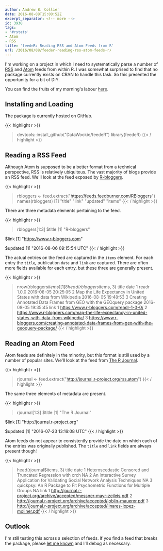 ```yaml
---
author: Andrew B. Collier
date: 2016-08-08T15:00:52Z
excerpt_separator: <!-- more -->
id: 3938
tags:
- '#rstats'
- Atom
- RSS
title: 'feedeR: Reading RSS and Atom Feeds from R'
url: /2016/08/08/feeder-reading-rss-atom-feeds-r/
---
```


I'm working on a project in which I need to systematically parse a number of [RSS](https://en.wikipedia.org/wiki/RSS) and [Atom](https://en.wikipedia.org/wiki/Atom_(standard)) feeds from within R. I was somewhat surprised to find that no package currently exists on CRAN to handle this task. So this presented the opportunity for a bit of DIY.

You can find the fruits of my morning's labour [here](https://github.com/DataWookie/feedeR).

<!--more-->

## Installing and Loading

The package is currently hosted on GitHub.

{{< highlight r >}}
> devtools::install_github("DataWookie/feedeR")
> library(feedeR)
{{< / highlight >}}

## Reading a RSS Feed

Although Atom is supposed to be a better format from a technical perspective, RSS is relatively ubiquitous. The vast majority of blogs provide an RSS feed. We'll look at the feed exposed by [R-bloggers](https://www.r-bloggers.com).

{{< highlight r >}}
> rbloggers <- feed.extract("https://feeds.feedburner.com/RBloggers")
> names(rbloggers)
[1] "title" "link" "updated" "items"
{{< / highlight >}}

There are three metadata elements pertaining to the feed.

{{< highlight r >}}
> rbloggers[1:3]
$title
[1] "R-bloggers"

$link
[1] "https://www.r-bloggers.com"

$updated
[1] "2016-08-06 09:15:54 UTC"
{{< / highlight >}}

The actual entries on the feed are captured in the `items` element. For each entry the `title`, publication `date` and `link` are captured. There are often more fields available for each entry, but these three are generally present.

{{< highlight r >}}
> nrow(rbloggers$items)
[1] 8
> head(rbloggers$items, 3)
                                                              title                date
1                                                       readr 1.0.0 2016-08-05 20:25:05
2 Map the Life Expectancy in United States with data from Wikipedia 2016-08-05 19:48:53
3 Creating Annotated Data Frames from GEO with the GEOquery package 2016-08-05 19:35:45
                                                                                           link
1                                                       https://www.r-bloggers.com/readr-1-0-0/
2 https://www.r-bloggers.com/map-the-life-expectancy-in-united-states-with-data-from-wikipedia/
3 https://www.r-bloggers.com/creating-annotated-data-frames-from-geo-with-the-geoquery-package/
{{< / highlight >}}

## Reading an Atom Feed

Atom feeds are definitely in the minority, but this format is still used by a number of popular sites. We'll look at the feed from [The R Journal](https://journal.r-project.org/).

{{< highlight r >}}
> rjournal <- feed.extract("http://journal.r-project.org/rss.atom")
{{< / highlight >}}

The same three elements of metadata are present.

{{< highlight r >}}
> rjournal[1:3]
$title
[1] "The R Journal"

$link
[1] "http://journal.r-project.org"

$updated
[1] "2016-07-23 13:16:08 UTC"
{{< / highlight >}}

Atom feeds do not appear to consistently provide the date on which each of the entries was originally published. The `title` and `link` fields are always present though!

{{< highlight r >}}
> head(rjournal$items, 3)
                                                                                title date
1                         Heteroscedastic Censored and Truncated Regression with crch   NA
2 An Interactive Survey Application for Validating Social Network Analysis Techniques   NA
3            quickpsy: An R Package to Fit Psychometric Functions for Multiple Groups   NA
                                                                     link
1  http://journal.r-project.org/archive/accepted/messner-mayr-zeileis.pdf
2        http://journal.r-project.org/archive/accepted/joblin-mauerer.pdf
3 http://journal.r-project.org/archive/accepted/linares-lopez-moliner.pdf
{{< / highlight >}}

## Outlook

I'm still testing this across a selection of feeds. If you find a feed that breaks the package, please [let me known](https://github.com/DataWookie/feedeR/issues) and I'll debug as necessary.
